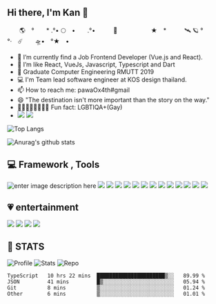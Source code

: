 ## Hi there, I'm Kan 👋

　　🌎　°　　* .°• 🌕　•　　.°•　　　🚀 　　
　　　★　*　　　🛰 🪐 °　　　　　°·　☄️　　🛸•　°★　•

- 🔭 I’m currently find a Job Frontend Developer (Vue.js and React).
- 🌱 I’m like React, VueJs, Javascript, Typescript and Dart 
- 💬 Graduate Computer Engineering RMUTT 2019
- 💻 I'm Team lead software engineer at KOS design thailand.
- 📫 How to reach me: pawaOx4th#gmail
- 😄 "The destination isn't more important than the story on the way."
- 🏳️‍🌈🏳️‍🌈🏳️‍🌈🏳️‍🌈 Fun fact: LGBTIQA+(Gay)
- ![](https://img.shields.io/badge/Apple-MacBook_Pro_2019-999999?style=flat-square&logo=apple&logoColor=white)
<a href="https://github.com/PawaOx4th"><img src="https://img.shields.io/badge/PawaOx4th-181717?style=flat&logo=github&logoColor=ffffff"></a>


![Top Langs](https://github-readme-stats.vercel.app/api/top-langs/?username=PawaOx4th&layout=compact)

![Anurag's github stats](https://github-readme-stats.vercel.app/api?username=PawaOx4th&show_icons=true&theme=Include)




##  💻 Framework , Tools

![enter image description here](https://img.shields.io/badge/Vue-3.0.0-000000?style=flat-square&logo=vue.js&logoColor=ffffff&labelColor=47A248) ![](https://img.shields.io/badge/nuxt-2.5.0-00C58E?style=flat&logo=nuxt.js&labelColor=000000) ![](https://img.shields.io/badge/Javascript-F7DF1E?style=flat&logo=JavaScript&labelColor=000000) ![](https://img.shields.io/badge/-ReactJs-61DAFB?logo=react&logoColor=white&style=flat) ![](https://img.shields.io/badge/-NEXT.JS-61DAFB?logo=Next.js&logoColor=white&style=for-the-badge&&color=black) ![](https://img.shields.io/badge/TypeScript-007ACC?logo=typescript&logoColor=white&style=flat-square)
![](https://img.shields.io/badge/Sass-CC6699?style=flat-square&logo=sass&logoColor=white)
![](https://img.shields.io/badge/Dart-0175C2?style=flat-square&logo=dart&logoColor=white)
![](https://img.shields.io/badge/Tailwind_CSS-38B2AC?style=flat-square&logo=tailwind-css&logoColor=white)
![](https://img.shields.io/badge/styled--components-DB7093?style=flat-square&logo=styled-components&logoColor=white)
![](https://img.shields.io/badge/Flutter-02569B?style=flat-squar&logo=flutter&logoColor=white)
![](https://img.shields.io/badge/MongoDB-4EA94B?style=flat-square&logo=mongodb&logoColor=white)
![](https://img.shields.io/badge/Netlify-00C7B7?style=flat-square&logo=netlify&logoColor=white)
![](https://img.shields.io/badge/Digital%20ocean-white?logo=DigitalOcean&logoColor=#0081FF&style=flat-square)

##  💗 entertainment
![](https://img.shields.io/badge/Spotify-1ED760?&style=for-the-badge&logo=spotify&logoColor=white&link=https://open.spotify.com/user/21aue6mmncujyv6itt6jji5ra?si=2e4a428d3b9141fd)
![](https://img.shields.io/badge/YouTube-FF0000?style=for-the-badge&logo=youtube&logoColor=white)
![](https://img.shields.io/badge/NETFLIX-E50914?style=for-the-badge&logo=Netflix&logoColor=white)
![](https://img.shields.io/badge/Apple%20TV-black?style=for-the-badge&logo=Apple-TV&logoColor=white)


## 📝 STATS
![Profile](https://github-profile-summary-cards.vercel.app/api/cards/profile-details?username=PawaOx4th&theme=monokai)
![Stats](https://github-profile-summary-cards.vercel.app/api/cards/stats?username=PawaOx4th&theme=monokai)
![Repo](https://github-profile-summary-cards.vercel.app/api/cards/repos-per-language?username=PawaOx4th&theme=monokai)


<!--START_SECTION:waka-->

```text
TypeScript   10 hrs 22 mins  ██████████████████████▒░░   89.99 %
JSON         41 mins         █▒░░░░░░░░░░░░░░░░░░░░░░░   05.94 %
Git          8 mins          ▒░░░░░░░░░░░░░░░░░░░░░░░░   01.24 %
Other        6 mins          ▒░░░░░░░░░░░░░░░░░░░░░░░░   01.01 %
```

<!--END_SECTION:waka-->
